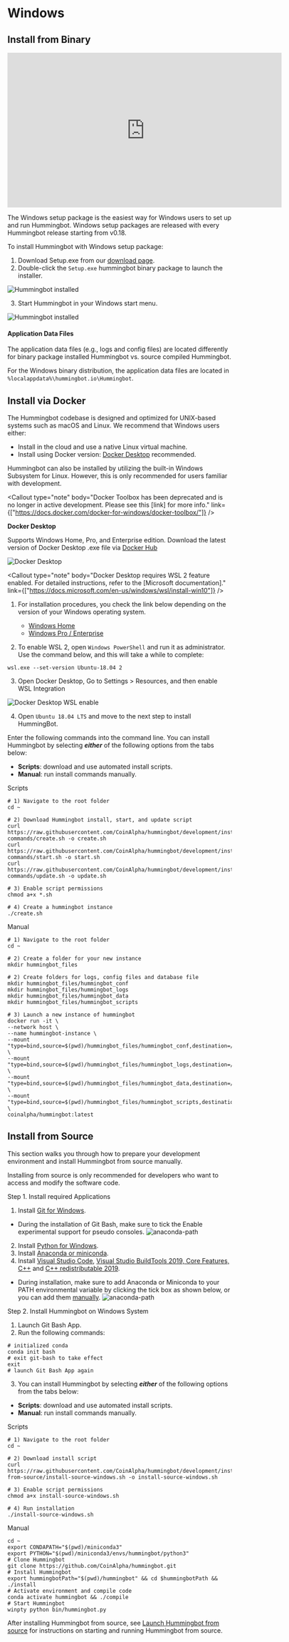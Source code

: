 # Windows

## Install from Binary

<iframe
  width="616"
  height="347"
  src="https://www.youtube.com/embed/9TsZ_xjExXs"
  frameborder="0"
  allow="accelerometer; autoplay; encrypted-media; gyroscope; picture-in-picture"
  allowfullscreen
></iframe>

The Windows setup package is the easiest way for Windows users to set up and run Hummingbot. Windows setup packages are released with every Hummingbot release starting from v0.18.

To install Hummingbot with Windows setup package:

1. Download Setup.exe from our [download page](https://hummingbot.io/download).
2. Double-click the `Setup.exe` hummingbot binary package to launch the installer.

![Hummingbot installed](/assets/img/windows-setup-1.png)

3. Start Hummingbot in your Windows start menu.

![Hummingbot installed](/assets/img/windows-setup-2.png)

#### Application Data Files

The application data files (e.g., logs and config files) are located differently for binary package installed Hummingbot vs. source compiled Hummingbot.

For the Windows binary distribution, the application data files are located in `%localappdata%\hummingbot.io\Hummingbot`.

## Install via Docker

The Hummingbot codebase is designed and optimized for UNIX-based systems such as macOS and Linux. We recommend that Windows users either:

- Install in the cloud and use a native Linux virtual machine.
- Install using Docker version: [Docker Desktop](https://docs.docker.com/docker-for-windows/) recommended.

Hummingbot can also be installed by utilizing the built-in Windows Subsystem for Linux. However, this is only recommended for users familiar with development.

<Callout
  type="note"
  body="Docker Toolbox has been deprecated and is no longer in active development. Please see this [link] for more info."
  link={["https://docs.docker.com/docker-for-windows/docker-toolbox/"]}
/>

**Docker Desktop**

Supports Windows Home, Pro, and Enterprise edition. Download the latest version of Docker Desktop .exe file via [Docker Hub](https://hub.docker.com/editions/community/docker-ce-desktop-windows/)

![Docker Desktop](/assets/img/docker_desktop_download.gif)

<Callout
  type="note"
  body="Docker Desktop requires WSL 2 feature enabled. For detailed instructions, refer to the [Microsoft documentation]."
  link={["https://docs.microsoft.com/en-us/windows/wsl/install-win10"]}
/>

1. For installation procedures, you check the link below depending on the version of your Windows operating system.

   - [Windows Home](https://docs.docker.com/docker-for-windows/install-windows-home/)
   - [Windows Pro / Enterprise](https://docs.docker.com/docker-for-windows/install/)

2. To enable WSL 2, open `Windows PowerShell` and run it as administrator. Use the command below, and this will take a while to complete:

```Windows PowerShell
wsl.exe --set-version Ubuntu-18.04 2
```

3. Open Docker Desktop, Go to Settings > Resources, and then enable WSL Integration

![Docker Desktop WSL enable](/assets/img/docker_desktop_WSLenable.gif)

4. Open `Ubuntu 18.04 LTS` and move to the next step to install HummingBot.

Enter the following commands into the command line. You can install Hummingbot by selecting **_either_** of the following options from the tabs below:

- **Scripts**: download and use automated install scripts.
- **Manual**: run install commands manually.

Scripts

```Scripts
# 1) Navigate to the root folder
cd ~

# 2) Download Hummingbot install, start, and update script
curl https://raw.githubusercontent.com/CoinAlpha/hummingbot/development/installation/docker-commands/create.sh -o create.sh
curl https://raw.githubusercontent.com/CoinAlpha/hummingbot/development/installation/docker-commands/start.sh -o start.sh
curl https://raw.githubusercontent.com/CoinAlpha/hummingbot/development/installation/docker-commands/update.sh -o update.sh

# 3) Enable script permissions
chmod a+x *.sh

# 4) Create a hummingbot instance
./create.sh
```

Manual

```Manual
# 1) Navigate to the root folder
cd ~

# 2) Create a folder for your new instance
mkdir hummingbot_files

# 2) Create folders for logs, config files and database file
mkdir hummingbot_files/hummingbot_conf
mkdir hummingbot_files/hummingbot_logs
mkdir hummingbot_files/hummingbot_data
mkdir hummingbot_files/hummingbot_scripts

# 3) Launch a new instance of hummingbot
docker run -it \
--network host \
--name hummingbot-instance \
--mount "type=bind,source=$(pwd)/hummingbot_files/hummingbot_conf,destination=/conf/" \
--mount "type=bind,source=$(pwd)/hummingbot_files/hummingbot_logs,destination=/logs/" \
--mount "type=bind,source=$(pwd)/hummingbot_files/hummingbot_data,destination=/data/" \
--mount "type=bind,source=$(pwd)/hummingbot_files/hummingbot_scripts,destination=/scripts/" \
coinalpha/hummingbot:latest
```

## Install from Source

This section walks you through how to prepare your development environment and install Hummingbot from source manually.

Installing from source is only recommended for developers who want to access and modify the software code.

Step 1. Install required Applications

1. Install [Git for Windows](https://git-scm.com/download/win).

- During the installation of Git Bash, make sure to tick the Enable experimental support for pseudo consoles.
  ![anaconda-path](/assets/img/git-installation.png)

2. Install [Python for Windows](https://www.python.org/downloads/windows/).
3. Install [Anaconda or miniconda](https://docs.conda.io/projects/conda/en/latest/user-guide/install/windows.html).
4. Install [Visual Studio Code](https://code.visualstudio.com/download), [Visual Studio BuildTools 2019, Core Features, C++](https://visualstudio.microsoft.com/thank-you-downloading-visual-studio/?sku=BuildTools&rel=16) and [C++ redistributable 2019](https://aka.ms/vs/16/release/VC_redist.x64.exe).

- During installation, make sure to add Anaconda or Miniconda to your PATH environmental variable by clicking the tick box as shown below, or you can add them [manually](https://www.geeksforgeeks.org/how-to-setup-anaconda-path-to-environment-variable/).
  ![anaconda-path](/assets/img/anaconda-path.png)

<Callout
  type="note"
  body="Some prerequisites are large applications and may need to restart your computer."
/>

Step 2. Install Hummingbot on Windows System

1. Launch Git Bash App.
2. Run the following commands:

```
# initialized conda
conda init bash
# exit git-bash to take effect
exit
# launch Git Bash App again
```

3. You can install Hummingbot by selecting **_either_** of the following options from the tabs below:

- **Scripts**: download and use automated install scripts.
- **Manual**: run install commands manually.

Scripts

```scripts
# 1) Navigate to the root folder
cd ~

# 2) Download install script
curl https://raw.githubusercontent.com/CoinAlpha/hummingbot/development/installation/install-from-source/install-source-windows.sh -o install-source-windows.sh

# 3) Enable script permissions
chmod a+x install-source-windows.sh

# 4) Run installation
./install-source-windows.sh
```

Manual

```Manual
cd ~
export CONDAPATH="$(pwd)/miniconda3"
export PYTHON="$(pwd)/miniconda3/envs/hummingbot/python3"
# Clone Hummingbot
git clone https://github.com/CoinAlpha/hummingbot.git
# Install Hummingbot
export hummingbotPath="$(pwd)/hummingbot" && cd $hummingbotPath && ./install
# Activate environment and compile code
conda activate hummingbot && ./compile
# Start Hummingbot
winpty python bin/hummingbot.py
```

After installing Hummingbot from source, see [Launch Hummingbot from source](/operation/launch-exit/) for instructions on starting and running Hummingbot from source.
